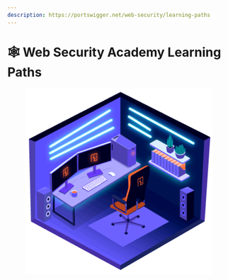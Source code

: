 ```yaml
---
description: https://portswigger.net/web-security/learning-paths
---
```


# 🕸️ Web Security Academy Learning Paths

<figure><img src="../../.gitbook/assets/image (1) (1) (1) (1) (1).png" alt=""><figcaption></figcaption></figure>

